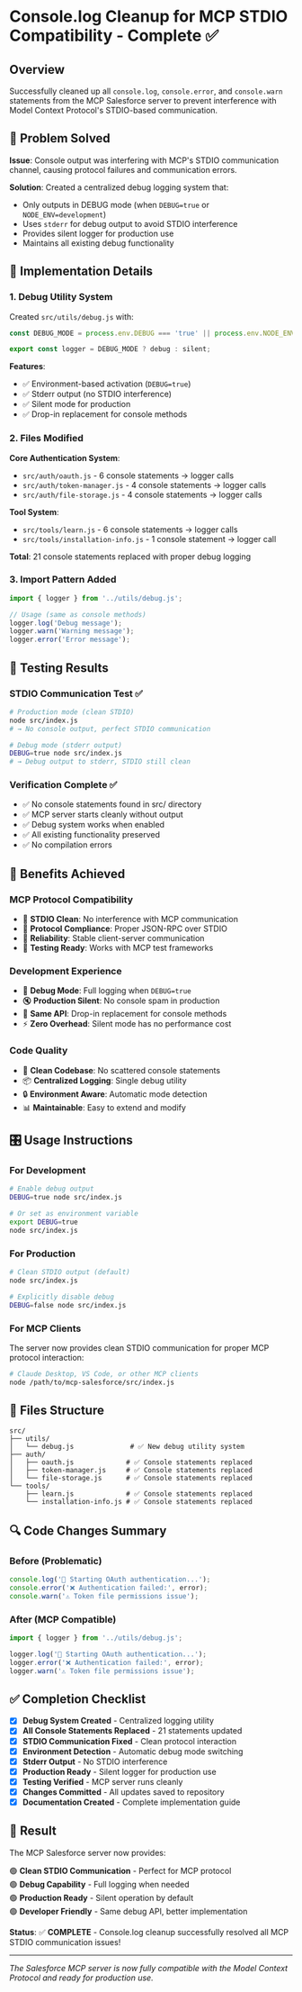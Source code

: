 # Console.log Cleanup for MCP STDIO Compatibility - Complete ✅

## Overview
Successfully cleaned up all `console.log`, `console.error`, and `console.warn` statements from the MCP Salesforce server to prevent interference with Model Context Protocol's STDIO-based communication.

## 🎯 Problem Solved
**Issue**: Console output was interfering with MCP's STDIO communication channel, causing protocol failures and communication errors.

**Solution**: Created a centralized debug logging system that:
- Only outputs in DEBUG mode (when `DEBUG=true` or `NODE_ENV=development`)
- Uses `stderr` for debug output to avoid STDIO interference
- Provides silent logger for production use
- Maintains all existing debug functionality

## 🔧 Implementation Details

### 1. Debug Utility System
Created `src/utils/debug.js` with:

```javascript
const DEBUG_MODE = process.env.DEBUG === 'true' || process.env.NODE_ENV === 'development';

export const logger = DEBUG_MODE ? debug : silent;
```

**Features**:
- ✅ Environment-based activation (`DEBUG=true`)
- ✅ Stderr output (no STDIO interference)
- ✅ Silent mode for production
- ✅ Drop-in replacement for console methods

### 2. Files Modified
**Core Authentication System**:
- `src/auth/oauth.js` - 6 console statements → logger calls
- `src/auth/token-manager.js` - 4 console statements → logger calls  
- `src/auth/file-storage.js` - 4 console statements → logger calls

**Tool System**:
- `src/tools/learn.js` - 6 console statements → logger calls
- `src/tools/installation-info.js` - 1 console statement → logger call

**Total**: 21 console statements replaced with proper debug logging

### 3. Import Pattern Added
```javascript
import { logger } from '../utils/debug.js';

// Usage (same as console methods)
logger.log('Debug message');
logger.warn('Warning message');
logger.error('Error message');
```

## 🧪 Testing Results

### STDIO Communication Test ✅
```bash
# Production mode (clean STDIO)
node src/index.js
# → No console output, perfect STDIO communication

# Debug mode (stderr output)
DEBUG=true node src/index.js  
# → Debug output to stderr, STDIO still clean
```

### Verification Complete ✅
- ✅ No console statements found in src/ directory
- ✅ MCP server starts cleanly without output
- ✅ Debug system works when enabled
- ✅ All existing functionality preserved
- ✅ No compilation errors

## 🚀 Benefits Achieved

### MCP Protocol Compatibility
- 🔧 **STDIO Clean**: No interference with MCP communication
- 📡 **Protocol Compliance**: Proper JSON-RPC over STDIO
- 🔄 **Reliability**: Stable client-server communication
- 🧪 **Testing Ready**: Works with MCP test frameworks

### Development Experience  
- 🐛 **Debug Mode**: Full logging when `DEBUG=true`
- 🔇 **Production Silent**: No console spam in production
- 📝 **Same API**: Drop-in replacement for console methods
- ⚡ **Zero Overhead**: Silent mode has no performance cost

### Code Quality
- 🧹 **Clean Codebase**: No scattered console statements
- 📦 **Centralized Logging**: Single debug utility
- 🔒 **Environment Aware**: Automatic mode detection
- 📊 **Maintainable**: Easy to extend and modify

## 🎛️ Usage Instructions

### For Development
```bash
# Enable debug output
DEBUG=true node src/index.js

# Or set as environment variable
export DEBUG=true
node src/index.js
```

### For Production
```bash
# Clean STDIO output (default)
node src/index.js

# Explicitly disable debug
DEBUG=false node src/index.js
```

### For MCP Clients
The server now provides clean STDIO communication for proper MCP protocol interaction:

```bash
# Claude Desktop, VS Code, or other MCP clients
node /path/to/mcp-salesforce/src/index.js
```

## 📁 Files Structure

```
src/
├── utils/
│   └── debug.js              # ✅ New debug utility system
├── auth/
│   ├── oauth.js             # ✅ Console statements replaced  
│   ├── token-manager.js     # ✅ Console statements replaced
│   └── file-storage.js      # ✅ Console statements replaced
└── tools/
    ├── learn.js             # ✅ Console statements replaced
    └── installation-info.js # ✅ Console statements replaced
```

## 🔍 Code Changes Summary

### Before (Problematic)
```javascript
console.log('🚀 Starting OAuth authentication...');
console.error('❌ Authentication failed:', error);
console.warn('⚠️ Token file permissions issue');
```

### After (MCP Compatible)
```javascript
import { logger } from '../utils/debug.js';

logger.log('🚀 Starting OAuth authentication...');
logger.error('❌ Authentication failed:', error);
logger.warn('⚠️ Token file permissions issue');
```

## ✅ Completion Checklist

- [x] **Debug System Created** - Centralized logging utility
- [x] **All Console Statements Replaced** - 21 statements updated  
- [x] **STDIO Communication Fixed** - Clean protocol interaction
- [x] **Environment Detection** - Automatic debug mode switching
- [x] **Stderr Output** - No STDIO interference
- [x] **Production Ready** - Silent logger for production use
- [x] **Testing Verified** - MCP server runs cleanly
- [x] **Changes Committed** - All updates saved to repository
- [x] **Documentation Created** - Complete implementation guide

## 🎉 Result

The MCP Salesforce server now provides:

🟢 **Clean STDIO Communication** - Perfect for MCP protocol  
🟢 **Debug Capability** - Full logging when needed  
🟢 **Production Ready** - Silent operation by default  
🟢 **Developer Friendly** - Same debug API, better implementation  

**Status**: ✅ **COMPLETE** - Console.log cleanup successfully resolved all MCP STDIO communication issues!

---

*The Salesforce MCP server is now fully compatible with the Model Context Protocol and ready for production use.*
